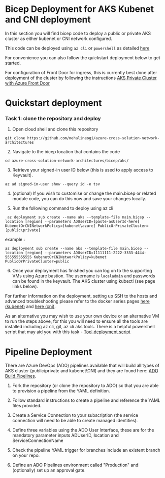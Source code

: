 # Bicep Deployment for AKS Kubenet and CNI deployment

In this section you will find bicep code to deploy a public or private AKS cluster as either kubenet or CNI network configured.

This code can be deployed using `az cli` or `powershell` as detailed [here](https://docs.microsoft.com/en-us/azure/azure-resource-manager/bicep/deploy-cli)  

For convenience you can also follow the quickstart deployment below to get started. 

For configuration of Front Door for ingress, this is currently best done after deployment of the cluster by following the instructions [AKS Private Cluster with Azure Front Door](../../aks/README-private-cluster-with-AFD.md)

# Quickstart deployment

### Task 1: clone the repository and deploy

1. Open cloud shell and clone this repository 

``` 
git clone https://github.com/nehalineogi/azure-cross-solution-network-architectures 
```

2. Navigate to the bicep location that contains the code

```
cd azure-cross-solution-network-architectures/bicep/aks/
```

3. Retrieve your signed-in user ID below (this is used to apply access to Keyvault).

```
az ad signed-in-user show --query id -o tsv
```

4. (optional) If you wish to customise or change the main.bicep or related module code, you can do this now and save your changes locally.  


5.  Run the following command to deploy using az cli

```
 az deployment sub create --name aks --template-file main.bicep --location [region] --parameters ADUserID=[paste-asUserId-here] KubenetOrCNINetworkPolicy=[kubenet\azure] PublicOrPrivateCluster=[public\private]
 ```

 example : 

 ```
 az deployment sub create --name aks --template-file main.bicep --location [region] --parameters ADUserID=11111111-2222-3333-4444-555555555555 KubenetOrCNINetworkPolicy=kubenet PublicOrPrivateCluster=public
 ```

6. Once your deployment has finished you can log on to the supporting VMs using Azure bastion. The username is `localadmin` and passwords can be found in the keyvault. The AKS cluster using kubectl (see page links below).

For further information on the deployment, setting up SSH to the hosts and advanced troubleshooting please refer to the docker series pages [here (kubenet)](../../aks/README-kubenet.md) and [here (cni)](../../aks/README-advanced.md).

As an alternative you may wish to use your own device or an alternative VM to run the steps above, for this you will need to ensure all the tools are installed including az cli, git, az cli aks tools. There is a helpful powershell script that may aid you with this task - [Tool deployment script](./scripts/install_edge_and_azcli.ps1)

# Pipeline Deployment

There are Azure DevOps (ADO) pipelines available that will build all types of AKS cluster (public\private and kubenet\CNI) and they are found here: [ADO Build Pipelines](../aks/pipelines/). 

1. Fork the repository (or clone the repository to ADO) so that you are able to provision a pipeline from the YAML definition.

2. Follow standard instructions to create a pipeline and reference the YAML files provided. 

3. Create a Service Connection to your subscription (the service connection will need to be able to create managed identities). 

4. Define three variables using the ADO User Interface, these are for the mandatory parameter inputs ADUserID, location and ServiceConnectionName 

5. Check the pipeline YAML trigger for branches include an existent branch on your repo. 

5. Define an ADO Pipelines environment called "Production" and (optionally) set up an approval gate.